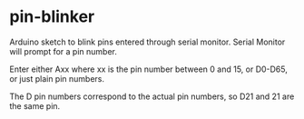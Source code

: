 # pin-blinker
Arduino sketch to blink pins entered through serial monitor.
Serial Monitor will prompt for a pin number.

Enter either Axx where xx is the pin number between 0 and 15, or D0-D65, or just plain pin numbers. 

The D pin numbers correspond to the actual pin numbers, so D21 and 21 are the same pin.
